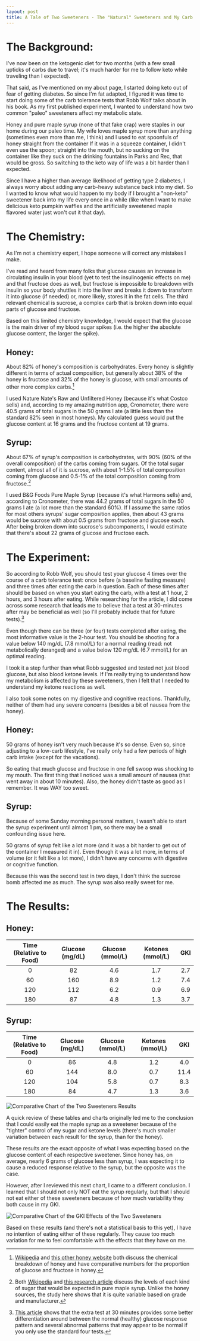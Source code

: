 ```yaml
---
layout: post
title: A Tale of Two Sweeteners - The "Natural" Sweeteners and My Carb Tolerance Test
---
```


# The Background:

I've now been on the ketogenic diet for two months (with a few small upticks of
carbs due to travel; it's much harder for me to follow keto while traveling than I 
expected). 

That said, as I've mentioned on my about page, I started doing keto out of fear of 
getting diabetes. So since I'm fat adapted, I figured it was time to start doing 
some of the carb tolerance tests that Robb Wolf talks about in his book. As my 
first published experiment, I wanted to understand how two common "paleo" 
sweeteners affect my metabolic state.

Honey and pure maple syrup (none of that fake crap) were staples in our home during 
our paleo time. My wife loves maple syrup more than anything (sometimes even more 
than me, I think) and I used to eat spoonfuls of honey straight from the container 
If it was in a squeeze container, I didn't even use the spoon; straight into the 
mouth, but no sucking on the container like they suck on the drinking fountains in 
Parks and Rec, that would be gross. So switching to the keto way of life was a bit 
harder than I expected. 

Since I have a higher than average likelihood of getting type 2 diabetes, I always 
worry about adding any carb-heavy substance back into my diet. So I wanted to 
know what would happen to my body if I brought a "non-keto" sweetener back into 
my life every once in a while (like when I want to make delicious keto pumpkin 
waffles and the artificially sweetened maple flavored water just won't cut it that 
day). 

# The Chemistry:

As I'm not a chemistry expert, I hope someone will correct any mistakes I make.

I've read and heard from many folks that glucose causes an increase in circulating 
insulin in your blood (yet to test the insulinogenic effects on me) and that 
fructose does as well, but fructose is impossible to breakdown with insulin so your
body shuttles it into the liver and breaks it down to transform it into glucose 
(if needed) or, more likely, stores it in the fat cells. The third relevant chemical
is sucrose, a complex carb that is broken down into equal parts of glucose and fructose.

Based on this limited chemistry knowledge, I would expect that the glucose is the 
main driver of my blood sugar spikes (i.e. the higher the absolute glucose content, 
the larger the spike).

## Honey: 

About 82% of honey's composition is carbohydrates. Every honey is slightly different
in terms of actual composition, but generally about 38% of the honey is fructose and 
32% of the honey is glucose, with small amounts of other more complex carbs.[^1]

I used Nature Nate's Raw and Unfiltered Honey (because it's what Costco sells) and,
according to my amazing nutrition app, Cronometer, there were 40.5 grams of total 
sugars in the 50 grams I ate (a little less than the standard 82% seen in most 
honeys). My calculated guess would put the glucose content at 16 grams and the
fructose content at 19 grams.  

## Syrup:

About 67% of syrup's composition is carbohydrates, with 90% (60% of the overall
composition) of the carbs coming from sugars. Of the total sugar content, almost 
all of it is sucrose, with about 1-1.5% of total composition coming from glucose and 
0.5-1% of the total composition coming from fructose.[^2]

I used B&G Foods Pure Maple Syrup (because it's what Harmons sells) and, according to
Cronometer, there was 44.2 grams of total sugars in the 50 grams I ate (a lot more
than the standard 60%). If I assume the same ratios for most others syrups' sugar
composition applies, then about 43 grams would be sucrose with about 0.5 grams from
fructose and glucose each. After being broken down into sucrose's subcomponents, 
I would estimate that there's about 22 grams of glucose and fructose each.

# The Experiment:

So according to Robb Wolf, you should test your glucose 4 times over the course of 
a carb tolerance test: once before (a baseline fasting measure) and three times 
after eating the carb in question. Each of these times after should be based on
when you start eating the carb, with a test at 1 hour, 2 hours, and 3 hours after
eating. While researching for the article, I did come across some research that 
leads me to believe that a test at 30-minutes after may be beneficial as well (so
I'll probably include that for future tests).[^3]

Even though there can be three (or four) tests completed after eating, the most 
informative value is the 2-hour test. You should be shooting for a value below 
140 mg/dL (7.8 mmol/L) for a normal reading (read: not metabolically deranged) 
and a value below 120 mg/dL (6.7 mmol/L) for an optimal reading. 

I took it a step further than what Robb suggested and tested not just blood glucose,
but also blood ketone levels. If I'm really trying to understand how my metabolism
is affected by these sweeteners, then I felt that I needed to understand my ketone
reactions as well. 

I also took some notes on my digestive and cognitive reactions. Thankfully, 
neither of them had any severe concerns (besides a bit of nausea from the honey).

## Honey: 

50 grams of honey isn't very much because it's so dense. Even so, since
adjusting to a low-carb lifestyle, I've really only had a few periods of high
carb intake (except for the vacations).

So eating that much glucose and fructose in one fell swoop was shocking to my
mouth. The first thing that I noticed was a small amount of nausea (that went 
away in about 10 minutes). Also, the honey didn't taste as good as I remember. 
It was WAY too sweet.

## Syrup:

Because of some Sunday morning personal matters, I wasn't able to start the 
syrup experiment until almost 1 pm, so there may be a small confounding issue
here.

50 grams of syrup felt like a lot more (and it was a bit harder to get out of
the container I measured it in). Even though it was a lot more, in terms of volume
(or it felt like a lot more), I didn't have any concerns with digestive or 
cognitive function.

Because this was the second test in two days, I don't think the sucrose bomb 
affected me as much. The syrup was also really sweet for me.

# The Results:

## Honey:

| Time (Relative to Food) | Glucose (mg/dL) | Glucose (mmol/L) | Ketones (mmol/L) | GKI |
| :---: | :---: | :---: | :---: | :---: |
| 0 | 82 | 4.6 | 1.7 | 2.7 |
| 60 | 160 | 8.9 | 1.2 | 7.4 |
| 120 | 112 | 6.2 | 0.9 | 6.9 |
| 180 | 87 | 4.8 | 1.3 | 3.7 |

## Syrup:

| Time (Relative to Food) | Glucose (mg/dL) | Glucose (mmol/L) | Ketones (mmol/L) | GKI |
| :---: | :---: | :---: | :---: | :---: |
| 0 | 86 | 4.8 | 1.2 | 4.0 |
| 60 | 144 | 8.0 | 0.7 | 11.4 |
| 120 | 104 | 5.8 | 0.7 | 8.3 |
| 180 | 84 | 4.7 | 1.3 | 3.6 |

![Comparative Chart of the Two Sweeteners Results]({{site.url}}/assets/images/ctt-hs-comparison.png)

A quick review of these tables and charts originally led me to the conclusion
that I could easily eat the maple syrup as a sweetener because of the "tighter"
control of my sugar and ketone levels (there's much smaller variation between each
result for the syrup, than for the honey). 

These results are the exact opposite of what I was expecting based on the glucose 
content of each respective sweetener. Since honey has, on average, nearly 6 grams
of glucose less than syrup, I was expecting it to cause a reduced response relative
to the syrup, but the opposite was the case.

However, after I reviewed this next chart, I came to a different conclusion. I 
learned that I should not only NOT eat the syrup regularly, but that I should not 
eat either of these sweeteners because of how much variability they both cause in 
my GKI.

![Comparative Chart of the GKI Effects of the Two Sweeteners]({{site.url}}/assets/images/ctt-hs-gki.png)

Based on these results (and there's not a statistical basis to this yet), I have no
intention of eating either of these regularly. They cause too much variation for 
me to feel comfortable with the effects that they have on me.

[^1]: [Wikipedia](https://en.wikipedia.org/wiki/Honey#Nutrition) and [this other honey website](http://www.chm.bris.ac.uk/webprojects2001/loveridge/index-page3.html) both discuss the chemical breakdown of honey and have comparative numbers for the proportion of glucose and fructose in honey.

[^2]: Both [Wikipedia](https://en.wikipedia.org/wiki/Maple_syrup#Nutrition_and_food_characteristics) and [this research article](http://www.uvm.edu/~pmrc/Chemical%20composition%20of%20pure%20maple%20syrup%20-%20van%20den%20Berg%20et%20al%202015.pdf) discuss the levels of each kind of sugar that would be expected in pure maple syrup. Unlike the honey sources, the study here shows that it is quite variable based on grade and manufacturer.

[^3]: [This article](https://www.lchf-rd.com/2018/11/26/when-normal-fasting-blood-glucose-results-arent-necessarily-fine/) shows that the extra test at 30 minutes provides some better differentiation around between the normal (healthy) glucose response pattern and several abnormal patterns that may appear to be normal if you only use the standard four tests.
